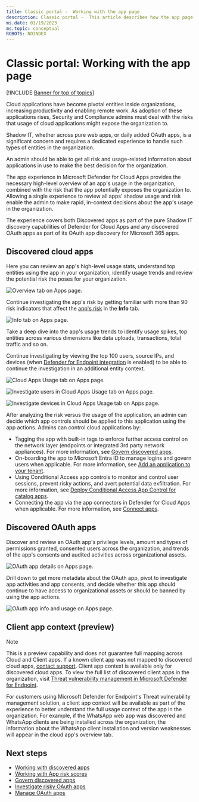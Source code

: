 ```yaml
---
title: Classic portal -  Working with the app page
description: Classic portal -  This article describes how the app page works in Defender for Cloud Apps.
ms.date: 01/19/2023
ms.topic: conceptual
ROBOTS: NOINDEX
---
```

# Classic portal: Working with the app page

[!INCLUDE [Banner for top of topics](includes/classic-banner.md)]

Cloud applications have become pivotal entities inside organizations, increasing productivity and enabling remote work. As adoption of these applications rises, Security and Compliance admins must deal with the risks that usage of cloud applications might expose the organization to.

Shadow IT, whether across pure web apps, or daily added OAuth apps, is a significant concern and requires a dedicated experience to handle such types of entities in the organization.

An admin should be able to get all risk and usage-related information about applications in use to make the best decision for the organization.

The app experience in Microsoft Defender for Cloud Apps  provides the necessary high-level overview of an app's usage in the organization, combined with the risk that the app potentially exposes the organization to. Allowing a single experience to review all apps' shadow usage and risk enable the admin to make rapid, in-context decisions about the app's usage in the organization.

The experience covers both Discovered apps as part of the pure Shadow IT discovery capabilities of Defender for Cloud Apps and any discovered OAuth apps as part of its OAuth app discovery for Microsoft 365 apps.

## Discovered cloud apps

Here you can review an app's high-level usage stats, understand top entities using the app in your organization, identify usage trends and review the potential risk the poses for your organization.

![Overview tab on Apps page.](media/classic-apps-overview-tab.png)

Continue investigating the app's risk by getting familiar with more than 90 risk indicators that affect the [app's risk](risk-score.md) in the **Info** tab.

![Info tab on Apps page.](media/classic-apps-info-tab.png)

Take a deep dive into the app's usage trends to identify usage spikes, top entities across various dimensions like data uploads, transactions, total traffic and so on.

Continue investigating by viewing the top 100 users, source IPs, and devices (when [Defender for Endpoint integration](mde-integration.md) is enabled) to be able to continue the investigation in an additional entity context.

![Cloud Apps Usage tab on Apps page.](media/classic-apps-usage-tab.png)

![Investigate users in Cloud Apps Usage tab on Apps page.](media/classic-apps-usage-tab-users.png)

![Investigate devices in Cloud Apps Usage tab on Apps page.](media/classic-apps-usage-tab-devices.png)

After analyzing the risk versus the usage of the application, an admin can decide which app controls should be applied to this application using the app actions. Admins can control cloud applications by:

- Tagging the app with built-in tags to enforce further access control on the network layer (endpoints or integrated 3rd party network appliances). For more information, see [Govern discovered apps](governance-discovery.md).
- On-boarding the app to Microsoft Entra ID to manage logins and govern users when applicable. For more information, see [Add an application to your tenant](/azure/active-directory/manage-apps/add-application-portal).
- Using Conditional Access app controls to monitor and control user sessions, prevent risky actions, and avert potential data exfiltration. For more information, see [Deploy Conditional Access App Control for catalog apps](proxy-deployment-aad.md).
- Connecting the app via the app connectors in Defender for Cloud Apps when applicable. For more information, see [Connect apps](enable-instant-visibility-protection-and-governance-actions-for-your-apps.md).

## Discovered OAuth apps

Discover and review an OAuth app's privilege levels, amount and types of permissions granted, consented users across the organization, and trends of the app's consents and audited activities across organizational assets.

![OAuth app details on Apps page.](media/classic-apps-oauth-app-details.png)

Drill down to get more metadata about the OAuth app, pivot to investigate app activities and app consents, and decide whether this app should continue to have access to organizational assets or should be banned by using the app actions.

![OAuth app info and usage on Apps page.](media/classic-apps-oauth-app-info-usage.png)

## Client app context (preview)

>[!NOTE]
>This is a preview capability and does not guarantee full mapping across Cloud and Client apps. If a known client app was not mapped to discovered cloud apps, [contact support](support-and-ts.md).
>Client app context is available only for discovered cloud apps. To view the full list of discovered client apps in the organization, visit  [Threat vulnerability management in Microsoft Defender for Endpoint](/microsoft-365/security/defender-endpoint/next-gen-threat-and-vuln-mgt).

For customers using Microsoft Defender for Endpoint's Threat vulnerability management solution, a client app context will be available as part of the experience to better understand the full usage context of the app in the organization. For example, if the WhatsApp web app was discovered and WhatsApp clients are being installed across the organization, the information about the WhatsApp client installation and version weaknesses will appear in the cloud app's overview tab.

## Next steps

- [Working with discovered apps](discovered-apps.md)
- [Working with App risk scores](risk-score.md)
- [Govern discovered apps](governance-discovery.md)
- [Investigate risky OAuth apps](investigate-risky-oauth.md)
- [Manage OAuth apps](manage-app-permissions.md)
